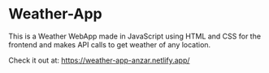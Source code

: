 # Weather-App
This is a Weather WebApp made in JavaScript using HTML and CSS for the frontend and makes API calls to get weather of any location.

Check it out at: https://weather-app-anzar.netlify.app/
